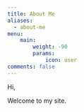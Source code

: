 ```yaml
---
title: About Me
aliases:
  - about-me
menu:
    main: 
        weight: -90
        params:
            icon: user
comments: false
---
```


Hi,

Welcome to my site.